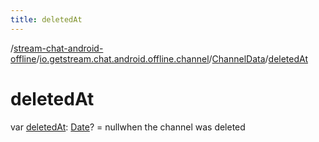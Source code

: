 ```yaml
---
title: deletedAt
---
```

/[stream-chat-android-offline](../../index.md)/[io.getstream.chat.android.offline.channel](../index.md)/[ChannelData](index.md)/[deletedAt](deletedAt.md)  
  
  
  
# deletedAt  
var [deletedAt](deletedAt.md): [Date](https://developer.android.com/reference/kotlin/java/util/Date.html)? = nullwhen the channel was deleted
